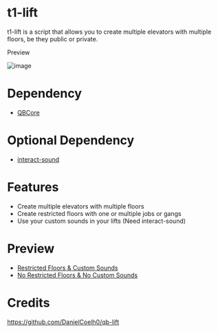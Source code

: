 # t1-lift
t1-lift is a script that allows you to create multiple elevators with multiple floors, be they public or private.

Preview

![image](https://github.com/enesright/t1-lift/assets/121297265/cd7cc938-278d-46a3-868e-a4f85dde7d7f)

# Dependency
* [QBCore](https://github.com/qbcore-framework/qb-core)

# Optional Dependency
* [interact-sound](https://github.com/qbcore-framework/interact-sound)

# Features
* Create multiple elevators with multiple floors
* Create restricted floors with one or multiple jobs or gangs
* Use your custom sounds in your lifts (Need interact-sound)

# Preview
* [Restricted Floors & Custom Sounds](https://streamable.com/0r48kh)
* [No Restricted Floors & No Custom Sounds](https://streamable.com/h9j2rz)

# Credits
https://github.com/DanielCoelh0/qb-lift

